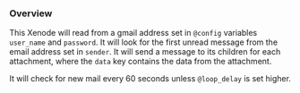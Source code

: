 ### Overview ###
This Xenode will read from a gmail address set in `@config` variables `user_name` and `password`. It will look for the first unread message from the email address set in `sender`. It will send a message to its children for each attachment, where the `data` key contains the data from the attachment.

It will check for new mail every 60 seconds unless `@loop_delay` is set higher.
